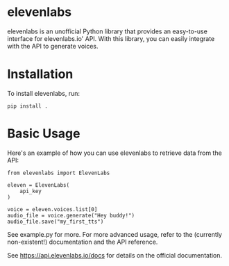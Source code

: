 # elevenlabs #
elevenlabs is an unofficial Python library that provides an easy-to-use interface for elevenlabs.io' API. With this library, you can easily integrate with the API to generate voices.

# Installation #
To install elevenlabs, run:

```
pip install .
```

# Basic Usage #
Here's an example of how you can use elevenlabs to retrieve data from the API:

```
from elevenlabs import ElevenLabs

eleven = ElevenLabs(
    api_key
)

voice = eleven.voices.list[0]
audio_file = voice.generate("Hey buddy!")
audio_file.save("my_first_tts")
```

See example.py for more. For more advanced usage, refer to the (currently non-existent!) documentation and the API reference.

See https://api.elevenlabs.io/docs for details on the official documentation.
